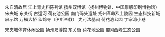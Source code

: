 朱自清故居
江上青史料陈列馆
扬州双博馆（扬州博物馆、中国雕版印刷博物馆）
宋夹城
东关街
古运河
荷花池公园
南门码头遗址
扬州革命烈士陵园
生态科技新城展示馆
万福大桥
仙鹤寺（伊斯兰教）
史可法墓祠
荷花池公园
丁家湾小巷

宋夹城体育休闲公园
扬州双博馆
东关街
荷花池公园
蜀冈西峰生态公园